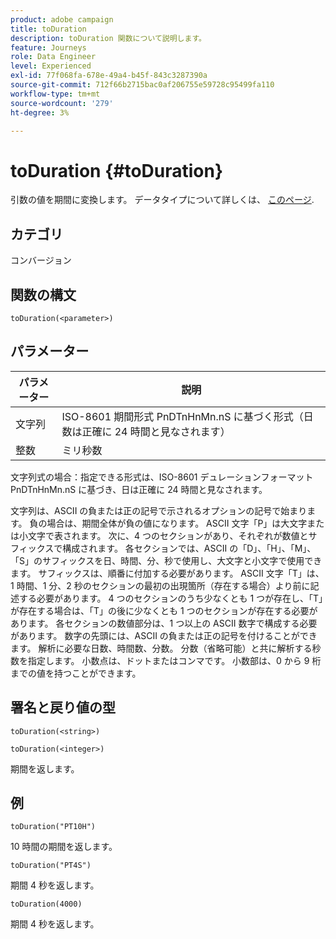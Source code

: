 ```yaml
---
product: adobe campaign
title: toDuration
description: toDuration 関数について説明します。
feature: Journeys
role: Data Engineer
level: Experienced
exl-id: 77f068fa-678e-49a4-b45f-843c3287390a
source-git-commit: 712f66b2715bac0af206755e59728c95499fa110
workflow-type: tm+mt
source-wordcount: '279'
ht-degree: 3%

---
```


# toDuration {#toDuration}

引数の値を期間に変換します。 データタイプについて詳しくは、 [このページ](../expression/data-types.md).

## カテゴリ

コンバージョン

## 関数の構文

`toDuration(<parameter>)`

## パラメーター

| パラメーター | 説明 |
|--- |--- |
| 文字列 | ISO-8601 期間形式 PnDTnHnMn.nS に基づく形式（日数は正確に 24 時間と見なされます） |
| 整数 | ミリ秒数 |

文字列式の場合：指定できる形式は、ISO-8601 デュレーションフォーマット PnDTnHnMn.nS に基づき、日は正確に 24 時間と見なされます。

文字列は、ASCII の負または正の記号で示されるオプションの記号で始まります。 負の場合は、期間全体が負の値になります。 ASCII 文字「P」は大文字または小文字で表されます。 次に、4 つのセクションがあり、それぞれが数値とサフィックスで構成されます。 各セクションでは、ASCII の「D」、「H」、「M」、「S」のサフィックスを日、時間、分、秒で使用し、大文字と小文字で使用できます。 サフィックスは、順番に付加する必要があります。 ASCII 文字「T」は、1 時間、1 分、2 秒のセクションの最初の出現箇所（存在する場合）より前に記述する必要があります。 4 つのセクションのうち少なくとも 1 つが存在し、「T」が存在する場合は、「T」の後に少なくとも 1 つのセクションが存在する必要があります。 各セクションの数値部分は、1 つ以上の ASCII 数字で構成する必要があります。 数字の先頭には、ASCII の負または正の記号を付けることができます。 解析に必要な日数、時間数、分数。 分数（省略可能）と共に解析する秒数を指定します。 小数点は、ドットまたはコンマです。 小数部は、0 から 9 桁までの値を持つことができます。

## 署名と戻り値の型

`toDuration(<string>)`

`toDuration(<integer>)`

期間を返します。

## 例

`toDuration("PT10H")`

10 時間の期間を返します。

`toDuration("PT4S")`

期間 4 秒を返します。

`toDuration(4000)`

期間 4 秒を返します。

